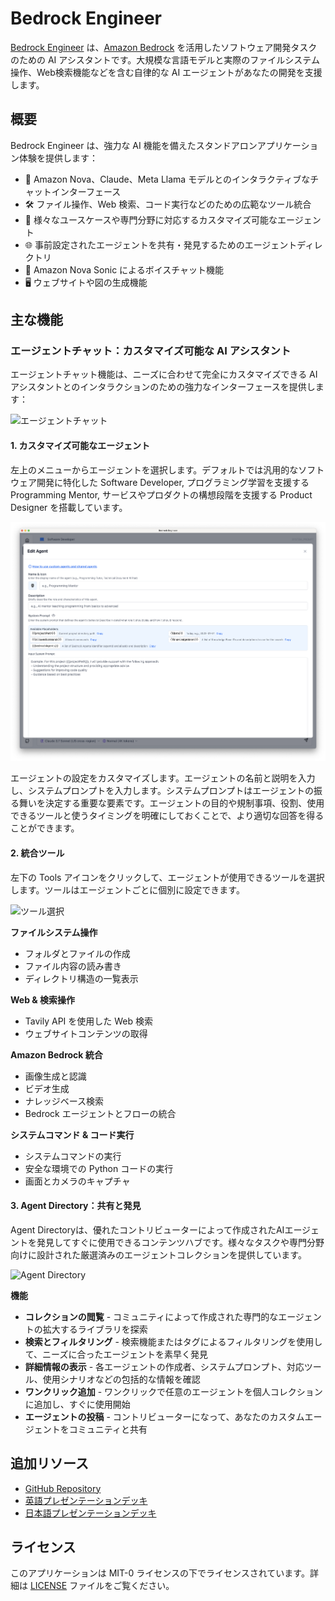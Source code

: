 # Bedrock Engineer

[Bedrock Engineer](https://github.com/aws-samples/bedrock-engineer) は、[Amazon Bedrock](https://aws.amazon.com/bedrock/) を活用したソフトウェア開発タスクのための AI アシスタントです。大規模な言語モデルと実際のファイルシステム操作、Web検索機能などを含む自律的な AI エージェントがあなたの開発を支援します。

## 概要

Bedrock Engineer は、強力な AI 機能を備えたスタンドアロンアプリケーション体験を提供します：

- 💬 Amazon Nova、Claude、Meta Llama モデルとのインタラクティブなチャットインターフェース
- 🛠️ ファイル操作、Web 検索、コード実行などのための広範なツール統合
- 🧠 様々なユースケースや専門分野に対応するカスタマイズ可能なエージェント
- 🌐 事前設定されたエージェントを共有・発見するためのエージェントディレクトリ
- 🎤 Amazon Nova Sonic によるボイスチャット機能
- 🖥️ ウェブサイトや図の生成機能

## 主な機能

### エージェントチャット：カスタマイズ可能な AI アシスタント

エージェントチャット機能は、ニーズに合わせて完全にカスタマイズできる AI アシスタントとのインタラクションのための強力なインターフェースを提供します：

![エージェントチャット](https://raw.githubusercontent.com/aws-samples/bedrock-engineer/main/assets/agent-chat-diagram.png)

#### 1. カスタマイズ可能なエージェント

左上のメニューからエージェントを選択します。デフォルトでは汎用的なソフトウェア開発に特化した Software Developer, プログラミング学習を支援する Programming Mentor, サービスやプロダクトの構想段階を支援する Product Designer を搭載しています。

![カスタムエージェント](https://raw.githubusercontent.com/aws-samples/bedrock-engineer/main/assets/custom-agents.png)

エージェントの設定をカスタマイズします。エージェントの名前と説明を入力し、システムプロンプトを入力します。システムプロンプトはエージェントの振る舞いを決定する重要な要素です。エージェントの目的や規制事項、役割、使用できるツールと使うタイミングを明確にしておくことで、より適切な回答を得ることができます。

#### 2. 統合ツール

左下の Tools アイコンをクリックして、エージェントが使用できるツールを選択します。ツールはエージェントごとに個別に設定できます。

![ツール選択](https://raw.githubusercontent.com/aws-samples/bedrock-engineer/main/assets/select-tools.png)

**ファイルシステム操作**
- フォルダとファイルの作成
- ファイル内容の読み書き
- ディレクトリ構造の一覧表示

**Web & 検索操作**
- Tavily API を使用した Web 検索
- ウェブサイトコンテンツの取得

**Amazon Bedrock 統合**
- 画像生成と認識
- ビデオ生成
- ナレッジベース検索
- Bedrock エージェントとフローの統合

**システムコマンド & コード実行**
- システムコマンドの実行
- 安全な環境での Python コードの実行
- 画面とカメラのキャプチャ

#### 3. Agent Directory：共有と発見

Agent Directoryは、優れたコントリビューターによって作成されたAIエージェントを発見してすぐに使用できるコンテンツハブです。様々なタスクや専門分野向けに設計された厳選済みのエージェントコレクションを提供しています。

![Agent Directory](https://raw.githubusercontent.com/aws-samples/bedrock-engineer/main/assets/agent-directory.png)

**機能**
- **コレクションの閲覧** - コミュニティによって作成された専門的なエージェントの拡大するライブラリを探索
- **検索とフィルタリング** - 検索機能またはタグによるフィルタリングを使用して、ニーズに合ったエージェントを素早く発見
- **詳細情報の表示** - 各エージェントの作成者、システムプロンプト、対応ツール、使用シナリオなどの包括的な情報を確認
- **ワンクリック追加** - ワンクリックで任意のエージェントを個人コレクションに追加し、すぐに使用開始
- **エージェントの投稿** - コントリビューターになって、あなたのカスタムエージェントをコミュニティと共有

## 追加リソース

- [GitHub Repository](https://github.com/aws-samples/bedrock-engineer)
- [英語プレゼンテーションデッキ](https://speakerdeck.com/gawa/introducing-bedrock-engineer-en)
- [日本語プレゼンテーションデッキ](https://speakerdeck.com/gawa/introducing-bedrock-engineer)

## ライセンス

このアプリケーションは MIT-0 ライセンスの下でライセンスされています。詳細は [LICENSE](https://github.com/aws-samples/bedrock-engineer/blob/main/LICENSE) ファイルをご覧ください。
